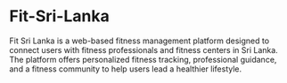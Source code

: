 # Fit-Sri-Lanka
Fit Sri Lanka  is a web-based fitness management platform designed to connect users with fitness professionals and fitness centers in Sri Lanka. The platform offers personalized fitness tracking, professional guidance, and a fitness community to help users lead a healthier lifestyle.
